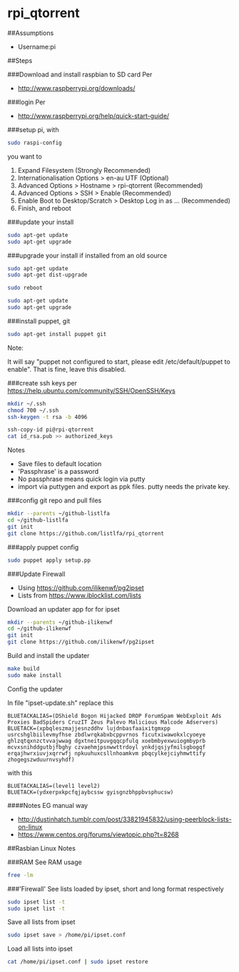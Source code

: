 # rpi_qtorrent


##Assumptions
- Username:pi


##Steps

###Download and install raspbian to SD card
Per
- http://www.raspberrypi.org/downloads/



###login
Per
- http://www.raspberrypi.org/help/quick-start-guide/


###setup pi, with
```bash
sudo raspi-config
```
you want to

1. Expand Filesystem (Strongly Recommended)
2. Internationalisation Options > en-au UTF (Optional)
3. Advanced Options > Hostname > rpi-qtorrent (Recommended)
4. Advanced Options > SSH > Enable (Recommended)
5. Enable Boot to Desktop/Scratch > Desktop Log in as ...  (Recommended)
6. Finish, and reboot


###update your install
```bash
sudo apt-get update
sudo apt-get upgrade
```


###upgrade your install if installed from an old source
```bash
sudo apt-get update
sudo apt-get dist-upgrade

sudo reboot

sudo apt-get update
sudo apt-get upgrade
```


###install puppet, git
```bash
sudo apt-get install puppet git
```
Note:

It will say "puppet not configured to start, please edit /etc/default/puppet to enable".  That is fine, leave this disabled.


###create ssh keys
per https://help.ubuntu.com/community/SSH/OpenSSH/Keys
```bash
mkdir ~/.ssh
chmod 700 ~/.ssh
ssh-keygen -t rsa -b 4096

ssh-copy-id pi@rpi-qtorrent
cat id_rsa.pub >> authorized_keys
```
Notes
- Save files to default location
- 'Passphrase' is a password
- No passphrase means quick login via putty
- import via puttygen and export as ppk files.  putty needs the private key.


###config git repo and pull files
```bash
mkdir --parents ~/github-listlfa
cd ~/github-listlfa
git init
git clone https://github.com/listlfa/rpi_qtorrent
```


###apply puppet config
```bash
sudo puppet apply setup.pp
```


###Update Firewall
- Using https://github.com/ilikenwf/pg2ipset
- Lists from https://www.iblocklist.com/lists

Download an updater app for for ipset
```bash
mkdir --parents ~/github-ilikenwf
cd ~/github-ilikenwf
git init
git clone https://github.com/ilikenwf/pg2ipset
```

Build and install the updater
```bash
make build
sudo make install
```

Config the updater

In file "ipset-update.sh" replace this
```
BLUETACKALIAS=(DShield Bogon Hijacked DROP ForumSpam WebExploit Ads Proxies BadSpiders CruzIT Zeus Palevo Malicious Malcode Adservers)
BLUETACK=(xpbqleszmajjesnzddhv lujdnbasfaaixitgmxpp usrcshglbiilevmyfhse zbdlwrqkabxbcppvrnos ficutxiwawokxlcyoeye ghlzqtqxnzctvvajwwag dgxtneitpuvgqqcpfulq xoebmbyexwuiogmbyprb mcvxsnihddgutbjfbghy czvaehmjpsnwwttrdoyl ynkdjqsjyfmilsgbogqf erqajhwrxiuvjxqrrwfj npkuuhuxcsllnhoamkvm pbqcylkejciyhmwttify zhogegszwduurnvsyhdf) 
```
with this
```
BLUETACKALIAS=(level1 level2)
BLUETACK=(ydxerpxkpcfqjaybcssw gyisgnzbhppbvsphucsw) 
```

####Notes
EG manual way
- http://dustinhatch.tumblr.com/post/33821945832/using-peerblock-lists-on-linux
- https://www.centos.org/forums/viewtopic.php?t=8268

##Rasbian Linux Notes

###RAM
See RAM usage
```bash
free -lm
```

###'Firewall'
See lists loaded by ipset, short and long format respectively
```bash
sudo ipset list -t
sudo ipset list -t
```

Save all lists from ipset
```bash
sudo ipset save > /home/pi/ipset.conf
```

Load all lists into ipset
```bash
cat /home/pi/ipset.conf | sudo ipset restore
```


